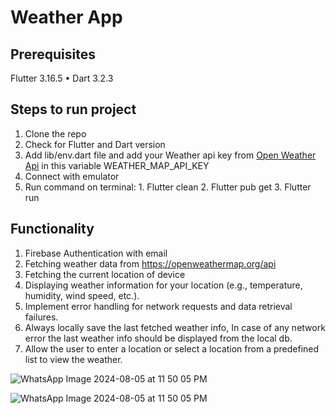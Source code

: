 # Weather App

## Prerequisites
Flutter 3.16.5 • Dart 3.2.3 

## Steps to run project
1. Clone the repo
2. Check for Flutter and Dart version
3. Add lib/env.dart file and add your Weather api key from [Open Weather Api](https://openweathermap.org/api) in this variable WEATHER_MAP_API_KEY
4. Connect with emulator
5. Run command on terminal: 1. Flutter clean 2. Flutter pub get 3. Flutter run


## Functionality
1. Firebase Authentication with email
2. Fetching weather data from https://openweathermap.org/api
3. Fetching the current location of device 
4. Displaying weather information for your location (e.g., temperature, humidity, wind speed,
   etc.).
5. Implement error handling for network requests and data retrieval failures. 
6. Always locally save the last fetched weather info, In case of any network error the last
   weather info should be displayed from the local db. 
7. Allow the user to enter a location or select a location from a predefined list to view the
   weather.

![WhatsApp Image 2024-08-05 at 11 50 05 PM](https://github.com/user-attachments/assets/18990c86-7eee-4240-a6d9-21cbfc8bb15e)

![WhatsApp Image 2024-08-05 at 11 50 05 PM](https://github.com/user-attachments/assets/18990c86-7eee-4240-a6d9-21cbfc8bb15e)